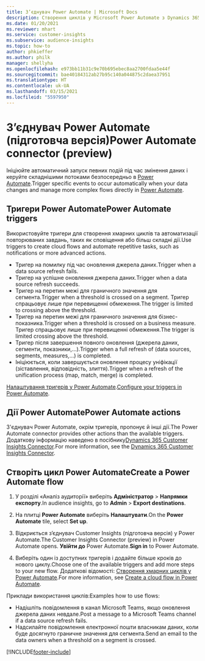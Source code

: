 ```yaml
---
title: З’єднувач Power Automate | Microsoft Docs
description: Створення циклів у Microsoft Power Automate з Dynamics 365 Customer Insights.
ms.date: 01/20/2021
ms.reviewer: mhart
ms.service: customer-insights
ms.subservice: audience-insights
ms.topic: how-to
author: phkieffer
ms.author: philk
manager: shellyha
ms.openlocfilehash: e973bb11b31c9e70b695ebec8aa2700fdaa5e44f
ms.sourcegitcommit: bae40184312ab27b95c140a044875c2daea37951
ms.translationtype: HT
ms.contentlocale: uk-UA
ms.lasthandoff: 03/15/2021
ms.locfileid: "5597950"
---
```

# <a name="power-automate-connector-preview"></a><span data-ttu-id="a5cd0-103">З’єднувач Power Automate (підготовча версія)</span><span class="sxs-lookup"><span data-stu-id="a5cd0-103">Power Automate connector (preview)</span></span>

<span data-ttu-id="a5cd0-104">Ініціюйте автоматичний запуск певних подій під час змінення даних і керуйте складнішими потоками безпосередньо в [Power Automate](https://flow.microsoft.com/).</span><span class="sxs-lookup"><span data-stu-id="a5cd0-104">Trigger specific events to occur automatically when your data changes and manage more complex flows directly in [Power Automate](https://flow.microsoft.com/).</span></span>

## <a name="power-automate-triggers"></a><span data-ttu-id="a5cd0-105">Тригери Power Automate</span><span class="sxs-lookup"><span data-stu-id="a5cd0-105">Power Automate triggers</span></span>

<span data-ttu-id="a5cd0-106">Використовуйте тригери для створення хмарних циклів та автоматизації повторюваних завдань, таких як сповіщення або більш складні дії.</span><span class="sxs-lookup"><span data-stu-id="a5cd0-106">Use triggers to create cloud flows and automate repetitive tasks, such as notifications or more advanced actions.</span></span> 

- <span data-ttu-id="a5cd0-107">Тригер на помилку під час оновлення джерела даних.</span><span class="sxs-lookup"><span data-stu-id="a5cd0-107">Trigger when a data source refresh fails.</span></span> 
- <span data-ttu-id="a5cd0-108">Тригер на успішне оновлення джерела даних.</span><span class="sxs-lookup"><span data-stu-id="a5cd0-108">Trigger when a data source refresh succeeds.</span></span>
- <span data-ttu-id="a5cd0-109">Тригер на перетин межі для граничного значення для сегмента.</span><span class="sxs-lookup"><span data-stu-id="a5cd0-109">Trigger when a threshold is crossed on a segment.</span></span> <span data-ttu-id="a5cd0-110">Тригер спрацьовує лише при перевищенні обмеження.</span><span class="sxs-lookup"><span data-stu-id="a5cd0-110">The trigger is limited to crossing above the threshold.</span></span>
- <span data-ttu-id="a5cd0-111">Тригер на перетин межі для граничного значення для бізнес-показника.</span><span class="sxs-lookup"><span data-stu-id="a5cd0-111">Trigger when a threshold is crossed on a business measure.</span></span> <span data-ttu-id="a5cd0-112">Тригер спрацьовує лише при перевищенні обмеження.</span><span class="sxs-lookup"><span data-stu-id="a5cd0-112">The trigger is limited crossing above the threshold.</span></span>
- <span data-ttu-id="a5cd0-113">Тригер після завершення повного оновлення (джерела даних, сегменти, показники,...).</span><span class="sxs-lookup"><span data-stu-id="a5cd0-113">Trigger when a full refresh of (data sources, segments, measures,...) is completed.</span></span>
- <span data-ttu-id="a5cd0-114">Ініціюється, коли завершується оновлення процесу уніфікації (зіставлення, відповідність, злиття).</span><span class="sxs-lookup"><span data-stu-id="a5cd0-114">Trigger when a refresh of the unification process (map, match, merge) is completed.</span></span>

<span data-ttu-id="a5cd0-115">[Налаштування тригерів у Power Automate](https://flow.microsoft.com/connectors/shared_customerinsights/dynamics-365-customer-insights-connector/).</span><span class="sxs-lookup"><span data-stu-id="a5cd0-115">[Configure your triggers in Power Automate](https://flow.microsoft.com/connectors/shared_customerinsights/dynamics-365-customer-insights-connector/).</span></span>

## <a name="power-automate-actions"></a><span data-ttu-id="a5cd0-116">Дії Power Automate</span><span class="sxs-lookup"><span data-stu-id="a5cd0-116">Power Automate actions</span></span>
<span data-ttu-id="a5cd0-117">З'єднувач Power Automate, окрім тригерів, пропонує й інші дії.</span><span class="sxs-lookup"><span data-stu-id="a5cd0-117">The Power Automate connector provides other actions than the available triggers.</span></span> <span data-ttu-id="a5cd0-118">Додаткову інформацію наведено в посібнику[Dynamics 365 Customer Insights Connector](/connectors/customerinsights/).</span><span class="sxs-lookup"><span data-stu-id="a5cd0-118">For more information, see the [Dynamics 365 Customer Insights Connector](/connectors/customerinsights/).</span></span>

## <a name="create-a-power-automate-flow"></a><span data-ttu-id="a5cd0-119">Створіть цикл Power Automate</span><span class="sxs-lookup"><span data-stu-id="a5cd0-119">Create a Power Automate flow</span></span>

1. <span data-ttu-id="a5cd0-120">У розділі «Аналіз аудиторії» виберіть **Адміністратор** > **Напрямки експорту**.</span><span class="sxs-lookup"><span data-stu-id="a5cd0-120">In audience insights, go to **Admin** > **Export destinations**.</span></span>

1. <span data-ttu-id="a5cd0-121">На плитці **Power Automate** виберіть **Налаштувати**.</span><span class="sxs-lookup"><span data-stu-id="a5cd0-121">On the **Power Automate** tile, select **Set up**.</span></span>

1. <span data-ttu-id="a5cd0-122">Відкриється з’єднувач Customer Insights (підготовча версія) у Power Automate.</span><span class="sxs-lookup"><span data-stu-id="a5cd0-122">The Customer Insights Connector (preview) in Power Automate opens.</span></span> <span data-ttu-id="a5cd0-123">**Увійти до** Power Automate.</span><span class="sxs-lookup"><span data-stu-id="a5cd0-123">**Sign in** to Power Automate.</span></span>

1. <span data-ttu-id="a5cd0-124">Виберіть один із доступних тригерів і додайте більше кроків до нового циклу.</span><span class="sxs-lookup"><span data-stu-id="a5cd0-124">Choose one of the available triggers and add more steps to your new flow.</span></span> <span data-ttu-id="a5cd0-125">Додаткові відомості: [Створення хмарних циклів у Power Automate](/power-automate/get-started-logic-flow).</span><span class="sxs-lookup"><span data-stu-id="a5cd0-125">For more information, see [Create a cloud flow in Power Automate](/power-automate/get-started-logic-flow).</span></span>

<span data-ttu-id="a5cd0-126">Приклади використання циклів:</span><span class="sxs-lookup"><span data-stu-id="a5cd0-126">Examples how to use flows:</span></span> 
- <span data-ttu-id="a5cd0-127">Надішліть повідомлення в канал Microsoft Teams, якщо оновлення джерела даних невдале.</span><span class="sxs-lookup"><span data-stu-id="a5cd0-127">Post a message to a Microsoft Teams channel if a data source refresh fails.</span></span> 
- <span data-ttu-id="a5cd0-128">Надсилайте повідомлення електронної пошти власникам даних, коли буде досягнуто граничне значення для сегмента.</span><span class="sxs-lookup"><span data-stu-id="a5cd0-128">Send an email to the data owners when a threshold on a segment is crossed.</span></span>



[!INCLUDE[footer-include](../includes/footer-banner.md)]
